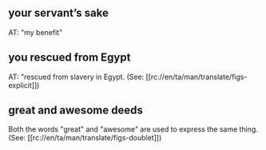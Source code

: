## your servant’s sake ##

AT: "my benefit"

## you rescued from Egypt ##

AT: "rescued from slavery in Egypt. (See: [[rc://en/ta/man/translate/figs-explicit]])

## great and awesome deeds ##

Both the words "great" and "awesome" are used to express the same thing. (See: [[rc://en/ta/man/translate/figs-doublet]])